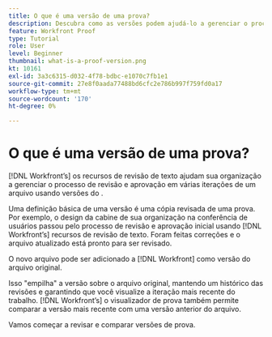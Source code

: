 ```yaml
---
title: O que é uma versão de uma prova?
description: Descubra como as versões podem ajudá-lo a gerenciar o processo de revisão e aprovação em várias iterações de um arquivo usando os recursos de prova do [!DNL' s].
feature: Workfront Proof
type: Tutorial
role: User
level: Beginner
thumbnail: what-is-a-proof-version.png
kt: 10161
exl-id: 3a3c6315-d032-4f78-bdbc-e1070c7fb1e1
source-git-commit: 27e8f0aada77488bd6cfc2e786b997f759fd0a17
workflow-type: tm+mt
source-wordcount: '170'
ht-degree: 0%

---
```


# O que é uma versão de uma prova?

[!DNL Workfront’s] os recursos de revisão de texto ajudam sua organização a gerenciar o processo de revisão e aprovação em várias iterações de um arquivo usando versões do .

Uma definição básica de uma versão é uma cópia revisada de uma prova. Por exemplo, o design da cabine de sua organização na conferência de usuários passou pelo processo de revisão e aprovação inicial usando [!DNL Workfront’s] recursos de revisão de texto. Foram feitas correções e o arquivo atualizado está pronto para ser revisado.

O novo arquivo pode ser adicionado a [!DNL Workfront] como versão do arquivo original.

Isso &quot;empilha&quot; a versão sobre o arquivo original, mantendo um histórico das revisões e garantindo que você visualize a iteração mais recente do trabalho. [!DNL Workfront’s] o visualizador de prova também permite comparar a versão mais recente com uma versão anterior do arquivo.

Vamos começar a revisar e comparar versões de prova.
